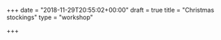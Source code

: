 +++
date = "2018-11-29T20:55:02+00:00"
draft = true
title = "Christmas stockings"
type = "workshop"

+++
